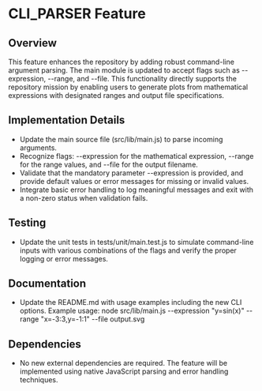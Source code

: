 # CLI_PARSER Feature

## Overview
This feature enhances the repository by adding robust command-line argument parsing. The main module is updated to accept flags such as --expression, --range, and --file. This functionality directly supports the repository mission by enabling users to generate plots from mathematical expressions with designated ranges and output file specifications.

## Implementation Details
- Update the main source file (src/lib/main.js) to parse incoming arguments.
- Recognize flags: --expression for the mathematical expression, --range for the range values, and --file for the output filename.
- Validate that the mandatory parameter --expression is provided, and provide default values or error messages for missing or invalid values.
- Integrate basic error handling to log meaningful messages and exit with a non-zero status when validation fails.

## Testing
- Update the unit tests in tests/unit/main.test.js to simulate command-line inputs with various combinations of the flags and verify the proper logging or error messages.

## Documentation
- Update the README.md with usage examples including the new CLI options. Example usage:
  node src/lib/main.js --expression "y=sin(x)" --range "x=-3:3,y=-1:1" --file output.svg

## Dependencies
- No new external dependencies are required. The feature will be implemented using native JavaScript parsing and error handling techniques.
